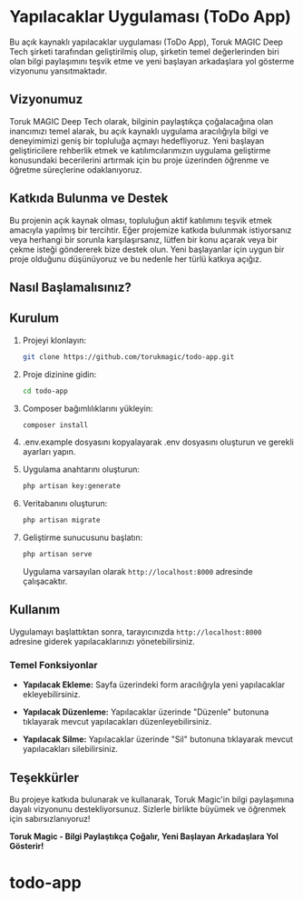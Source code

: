 # Yapılacaklar Uygulaması (ToDo App)

Bu açık kaynaklı yapılacaklar uygulaması (ToDo App), Toruk MAGIC Deep Tech şirketi tarafından geliştirilmiş olup, şirketin temel değerlerinden biri olan bilgi paylaşımını teşvik etme ve yeni başlayan arkadaşlara yol gösterme vizyonunu yansıtmaktadır.

## Vizyonumuz 

Toruk MAGIC Deep Tech olarak, bilginin paylaştıkça çoğalacağına olan inancımızı temel alarak, bu açık kaynaklı uygulama aracılığıyla bilgi ve deneyimimizi geniş bir topluluğa açmayı hedefliyoruz. Yeni başlayan geliştiricilere rehberlik etmek ve katılımcılarımızın uygulama geliştirme konusundaki becerilerini artırmak için bu proje üzerinden öğrenme ve öğretme süreçlerine odaklanıyoruz.

## Katkıda Bulunma ve Destek

Bu projenin açık kaynak olması, topluluğun aktif katılımını teşvik etmek amacıyla yapılmış bir tercihtir. Eğer projemize katkıda bulunmak istiyorsanız veya herhangi bir sorunla karşılaşırsanız, lütfen bir konu açarak veya bir çekme isteği göndererek bize destek olun. Yeni başlayanlar için uygun bir proje olduğunu düşünüyoruz ve bu nedenle her türlü katkıya açığız.

## Nasıl Başlamalısınız?

## Kurulum

1. Projeyi klonlayın:

   ```bash
   git clone https://github.com/torukmagic/todo-app.git
   ```

2. Proje dizinine gidin:

   ```bash
   cd todo-app
   ```

3. Composer bağımlılıklarını yükleyin:

   ```bash
   composer install
   ```

4. .env.example dosyasını kopyalayarak .env dosyasını oluşturun ve gerekli ayarları yapın.

5. Uygulama anahtarını oluşturun:

   ```bash
   php artisan key:generate
   ```

6. Veritabanını oluşturun:

   ```bash
   php artisan migrate
   ```

7. Geliştirme sunucusunu başlatın:

   ```bash
   php artisan serve
   ```

   Uygulama varsayılan olarak `http://localhost:8000` adresinde çalışacaktır.

## Kullanım

Uygulamayı başlattıktan sonra, tarayıcınızda `http://localhost:8000` adresine giderek yapılacaklarınızı yönetebilirsiniz.

### Temel Fonksiyonlar

- **Yapılacak Ekleme:** Sayfa üzerindeki form aracılığıyla yeni yapılacaklar ekleyebilirsiniz.
  
- **Yapılacak Düzenleme:** Yapılacaklar üzerinde "Düzenle" butonuna tıklayarak mevcut yapılacakları düzenleyebilirsiniz.

- **Yapılacak Silme:** Yapılacaklar üzerinde "Sil" butonuna tıklayarak mevcut yapılacakları silebilirsiniz.

## Teşekkürler

Bu projeye katkıda bulunarak ve kullanarak, Toruk Magic'in bilgi paylaşımına dayalı vizyonunu destekliyorsunuz. Sizlerle birlikte büyümek ve öğrenmek için sabırsızlanıyoruz!

**Toruk Magic - Bilgi Paylaştıkça Çoğalır, Yeni Başlayan Arkadaşlara Yol Gösterir!**
# todo-app
